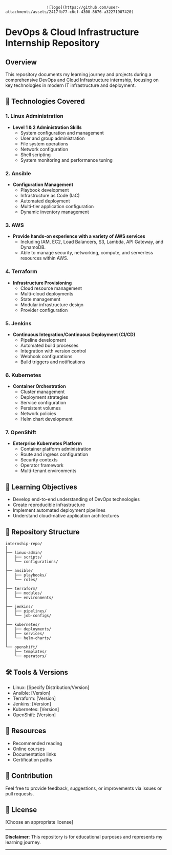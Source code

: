 
                      ![logo](https://github.com/user-attachments/assets/2417fb77-c6cf-4300-8676-a32271907420)

# DevOps & Cloud Infrastructure Internship Repository

## Overview
This repository documents my learning journey and projects during a comprehensive DevOps and Cloud Infrastructure internship, focusing on key technologies in modern IT infrastructure and deployment.

## 🚀 Technologies Covered

### 1. Linux Administration
- **Level 1 & 2 Administration Skills**
  - System configuration and management
  - User and group administration
  - File system operations
  - Network configuration
  - Shell scripting
  - System monitoring and performance tuning

### 2. Ansible
- **Configuration Management**
  - Playbook development
  - Infrastructure as Code (IaC)
  - Automated deployment
  - Multi-tier application configuration
  - Dynamic inventory management

### 3. AWS 

 - **Provide hands-on experience with a variety of AWS services**
   - Including IAM, EC2, Load Balancers, S3, Lambda, API Gateway, and DynamoDB. 
   - Able to manage security, networking, compute, and serverless resources within AWS.

### 4. Terraform
- **Infrastructure Provisioning**
  - Cloud resource management
  - Multi-cloud deployments
  - State management
  - Modular infrastructure design
  - Provider configuration

### 5. Jenkins
- **Continuous Integration/Continuous Deployment (CI/CD)**
  - Pipeline development
  - Automated build processes
  - Integration with version control
  - Webhook configurations
  - Build triggers and notifications

### 6. Kubernetes
- **Container Orchestration**
  - Cluster management
  - Deployment strategies
  - Service configuration
  - Persistent volumes
  - Network policies
  - Helm chart development

### 7. OpenShift
- **Enterprise Kubernetes Platform**
  - Container platform administration
  - Route and ingress configuration
  - Security contexts
  - Operator framework
  - Multi-tenant environments

## 🎯 Learning Objectives
- Develop end-to-end understanding of DevOps technologies
- Create reproducible infrastructure
- Implement automated deployment pipelines
- Understand cloud-native application architectures

## 📂 Repository Structure
```
internship-repo/
│
├── linux-admin/
│   ├── scripts/
│   └── configurations/
│
├── ansible/
│   ├── playbooks/
│   └── roles/
│
├── terraform/
│   ├── modules/
│   └── environments/
│
├── jenkins/
│   ├── pipelines/
│   └── job-configs/
│
├── kubernetes/
│   ├── deployments/
│   ├── services/
│   └── helm-charts/
│
└── openshift/
    ├── templates/
    └── operators/
```

## 🛠 Tools & Versions
- Linux: [Specify Distribution/Version]
- Ansible: [Version]
- Terraform: [Version]
- Jenkins: [Version]
- Kubernetes: [Version]
- OpenShift: [Version]

## 📝 Resources
- Recommended reading
- Online courses
- Documentation links
- Certification paths

## 🤝 Contribution
Feel free to provide feedback, suggestions, or improvements via issues or pull requests.

## 📄 License
[Choose an appropriate license]

---

**Disclaimer**: This repository is for educational purposes and represents my learning journey.



---
